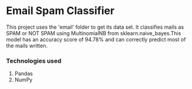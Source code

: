 # Email Spam Classifier
This project uses the 'email' folder to get its data set. It classifies mails as SPAM or NOT SPAM using MultinomialNB from sklearn.naive_bayes.This model has an accuracy score of 94.78% and can correctly predict most of the mails written.
### Technologies used
1.	Pandas
2.	NumPy
